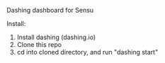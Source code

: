 Dashing dashboard for Sensu

Install:
1. Install dashing (dashing.io)
2. Clone this repo
3. cd into cloned directory, and run "dashing start"

